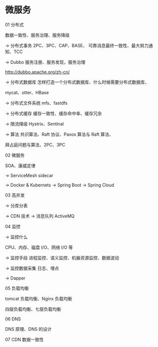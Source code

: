 # 微服务

01
 分布式


数据一致性、服务治理、服务降级

→ 分布式事务
2PC、3PC、CAP、BASE、 可靠消息最终一致性、最大努力通知、TCC

→ Dubbo
服务注册、服务发现，服务治理

http://dubbo.apache.org/zh-cn/

→ 分布式数据库
怎样打造一个分布式数据库、什么时候需要分布式数据库、

mycat、otter、HBase

→ 分布式文件系统
mfs、fastdfs

→ 分布式缓存
缓存一致性、缓存命中率、缓存冗余

→ 限流降级
Hystrix、Sentinal

→ 算法
共识算法、Raft 协议、Paxos 算法与 Raft 算法、

拜占庭问题与算法、2PC、3PC





02
 微服务


SOA、康威定律

→ ServiceMesh
sidecar

→ Docker & Kubernets
→ Spring Boot
→ Spring Cloud




03
 高并发


→ 分库分表

→ CDN 技术
→ 消息队列
ActiveMQ





04
 监控



→ 监控什么

CPU、内存、磁盘 I/O、网络 I/O 等

→ 监控手段
进程监控、语义监控、机器资源监控、数据波动

→ 监控数据采集
日志、埋点

→ Dapper




05
 负载均衡


tomcat 负载均衡、Nginx 负载均衡

四层负载均衡、七层负载均衡



06
 DNS


DNS 原理、DNS 的设计



07
 CDN
数据一致性